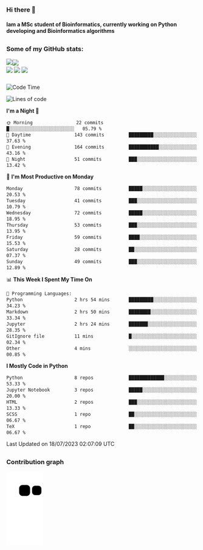 ### Hi there 👋
#### Iam a MSc student of Bioinformatics, currently working on Python developing and Bioinformatics algorithms

##
### Some of my GitHub stats:

<div>
  <a href="https://github.com/AdrianoSilva19/AdrianoSilva19">
    <img heigth="180" align="left" src="https://github-readme-stats.vercel.app/api?username=AdrianoSilva19&count_private=true&include_all_comits=true&show_icons=true&theme=dracula" />
    <img heigth="180" align="center" src="https://github-readme-stats.vercel.app/api/top-langs/?username=AdrianoSilva19&langs_count=3&theme=dracula" />
  </a>
</div>

<div style="display:inline_block">
  <img align="center" heigth="30" width="30" src="https://cdn.jsdelivr.net/gh/devicons/devicon/icons/python/python-plain.svg" />
  <img align="center" heigth="30" width="30" src="https://cdn.jsdelivr.net/gh/devicons/devicon/icons/r/r-original.svg" />
  <img align="center" heigth="35" width="35" src="https://cdn.jsdelivr.net/gh/devicons/devicon/icons/neo4j/neo4j-original.svg" />
</div>

##

<!--START_SECTION:waka-->
![Code Time](http://img.shields.io/badge/Code%20Time-321%20hrs%2043%20mins-blue)

![Lines of code](https://img.shields.io/badge/From%20Hello%20World%20I%27ve%20Written-3.9%20million%20lines%20of%20code-blue)

**I'm a Night 🦉** 

```text
🌞 Morning                22 commits          █░░░░░░░░░░░░░░░░░░░░░░░░   05.79 % 
🌆 Daytime                143 commits         █████████░░░░░░░░░░░░░░░░   37.63 % 
🌃 Evening                164 commits         ███████████░░░░░░░░░░░░░░   43.16 % 
🌙 Night                  51 commits          ███░░░░░░░░░░░░░░░░░░░░░░   13.42 % 
```
📅 **I'm Most Productive on Monday** 

```text
Monday                   78 commits          █████░░░░░░░░░░░░░░░░░░░░   20.53 % 
Tuesday                  41 commits          ███░░░░░░░░░░░░░░░░░░░░░░   10.79 % 
Wednesday                72 commits          █████░░░░░░░░░░░░░░░░░░░░   18.95 % 
Thursday                 53 commits          ███░░░░░░░░░░░░░░░░░░░░░░   13.95 % 
Friday                   59 commits          ████░░░░░░░░░░░░░░░░░░░░░   15.53 % 
Saturday                 28 commits          ██░░░░░░░░░░░░░░░░░░░░░░░   07.37 % 
Sunday                   49 commits          ███░░░░░░░░░░░░░░░░░░░░░░   12.89 % 
```


📊 **This Week I Spent My Time On** 

```text
💬 Programming Languages: 
Python                   2 hrs 54 mins       █████████░░░░░░░░░░░░░░░░   34.23 % 
Markdown                 2 hrs 50 mins       ████████░░░░░░░░░░░░░░░░░   33.34 % 
Jupyter                  2 hrs 24 mins       ███████░░░░░░░░░░░░░░░░░░   28.35 % 
GitIgnore file           11 mins             █░░░░░░░░░░░░░░░░░░░░░░░░   02.34 % 
Other                    4 mins              ░░░░░░░░░░░░░░░░░░░░░░░░░   00.85 % 
```

**I Mostly Code in Python** 

```text
Python                   8 repos             █████████████░░░░░░░░░░░░   53.33 % 
Jupyter Notebook         3 repos             █████░░░░░░░░░░░░░░░░░░░░   20.00 % 
HTML                     2 repos             ███░░░░░░░░░░░░░░░░░░░░░░   13.33 % 
SCSS                     1 repo              ██░░░░░░░░░░░░░░░░░░░░░░░   06.67 % 
TeX                      1 repo              ██░░░░░░░░░░░░░░░░░░░░░░░   06.67 % 
```




 Last Updated on 18/07/2023 02:07:09 UTC
<!--END_SECTION:waka-->

##

### Contribution graph

![snake svg](https://github.com/AdrianoSilva19/AdrianoSilva19/blob/output/github-contribution-grid-snake.svg)







<!--

Here are some ideas to get you started:

- 🔭 I’m currently working on ...
- 🌱 I’m currently learning ...
- 👯 I’m looking to collaborate on ...
- 🤔 I’m looking for help with ...
- 💬 Ask me about ...
- 📫 How to reach me: ...
- 😄 Pronouns: ...
- ⚡ Fun fact: ...
-->
